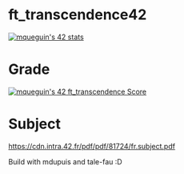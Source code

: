 # ft_transcendence42
<a href="https://github.com/JaeSeoKim/badge42"><img src="https://badge42.vercel.app/api/v2/cl9fdq1tx00060hjo3yzhdvyv/stats?cursusId=21&coalitionId=47" alt="mqueguin's 42 stats" /></a>

# Grade
<a href="https://github.com/JaeSeoKim/badge42"><img src="https://badge42.vercel.app/api/v2/cl9fdq1tx00060hjo3yzhdvyv/project/2878861" alt="mqueguin's 42 ft_transcendence Score" /></a>

# Subject
https://cdn.intra.42.fr/pdf/pdf/81724/fr.subject.pdf

Build with mdupuis and tale-fau :D
